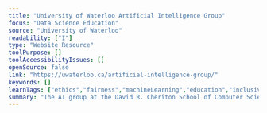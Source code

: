 ```yaml
---
title: "University of Waterloo Artificial Intelligence Group"
focus: "Data Science Education"
source: "University of Waterloo"
readability: ["I"]
type: "Website Resource"
toolPurpose: []
toolAccessibilityIssues: []
openSource: false
link: "https://uwaterloo.ca/artificial-intelligence-group/"
keywords: []
learnTags: ["ethics","fairness","machineLearning","education","inclusivePractice","researchCentre","canadianLandscape"]
summary: "The AI group at the David R. Cheriton School of Computer Science pursues research, teaching and community-building activities that integrate fundamental scientific research, their application to societal problems, and the ethical and societal implications of such innovation. "
---
```


